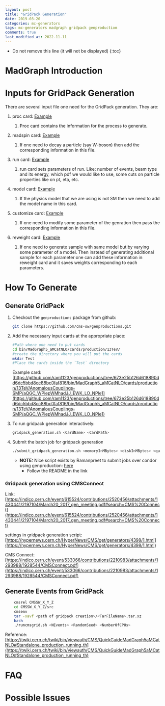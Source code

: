 ```yaml
---
layout: post
title: "GridPack Generation"
date: 2019-03-20
categories: mc-generators
tags: mc-generators madgraph gridpack genproduction
comments: true
last_modified_at: 2022-11-11
---
```


- Do not remove this line (it will not be displayed)
  {:toc}

# MadGraph Introduction

# Inputs for GridPack Generation

There are several input file one need for the GridPack generation. They are:

1. proc card: [Example](https://github.com/cms-sw/genproductions/blob/pre2017/bin/MadGraph5_aMCatNLO/cards/production/13TeV/VBS/VVjj_semileptonic/aQGC/aQGC_WPlepWMhadJJ_EWK_LO_NPle1_mjj100pt10/aQGC_WPlepWMhadJJ_EWK_LO_NPle1_mjj100pt10_proc_card.dat)

   1. Proc card contains the information for the process to generate.

2. madspin card: [Example](https://github.com/cms-sw/genproductions/blob/pre2017/bin/MadGraph5_aMCatNLO/cards/production/13TeV/VBS/VVjj_semileptonic/aQGC/aQGC_WPlepWMhadJJ_EWK_LO_NPle1_mjj100pt10/aQGC_WPlepWMhadJJ_EWK_LO_NPle1_mjj100pt10_madspin_card.dat)

   1. If one need to decay a particle (say W-boson) then add the corresponding information in this file.

3. run card: [Example](https://github.com/cms-sw/genproductions/blob/pre2017/bin/MadGraph5_aMCatNLO/cards/production/13TeV/VBS/VVjj_semileptonic/aQGC/aQGC_WPlepWMhadJJ_EWK_LO_NPle1_mjj100pt10/aQGC_WPlepWMhadJJ_EWK_LO_NPle1_mjj100pt10_run_card.dat)

   1. run card sets parameters of run. Like: number of events, beam type and its energy, which pdf we would like to use, some cuts on particle properties like on pt, eta, etc.

4. model card: [Example](https://github.com/cms-sw/genproductions/blob/pre2017/bin/MadGraph5_aMCatNLO/cards/production/13TeV/VBS/VVjj_semileptonic/aQGC/aQGC_WPlepWMhadJJ_EWK_LO_NPle1_mjj100pt10/aQGC_WPlepWMhadJJ_EWK_LO_NPle1_mjj100pt10_extramodels.dat)
   1. If the physics model that we are using is not SM then we need to add the model name in this card.
5. customize card: [Example](https://github.com/cms-sw/genproductions/blob/pre2017/bin/MadGraph5_aMCatNLO/cards/production/13TeV/VBS/VVjj_semileptonic/aQGC/aQGC_WPlepWMhadJJ_EWK_LO_NPle1_mjj100pt10/aQGC_WPlepWMhadJJ_EWK_LO_NPle1_mjj100pt10_customizecards.dat)
   1. If one need to modify some parameter of the genration then pass the corresponding information in this file.
6. reweight card: [Example](https://github.com/cms-sw/genproductions/blob/pre2017/bin/MadGraph5_aMCatNLO/cards/production/13TeV/VBS/VVjj_semileptonic/aQGC/aQGC_WPlepWMhadJJ_EWK_LO_NPle1_mjj100pt10/aQGC_WPlepWMhadJJ_EWK_LO_NPle1_mjj100pt10_reweight_card.dat)
   1. If one need to generate sample with same model but by varying some parameter of a model. Then instead of generating additional sample for each parameter one can add these information in reweight card and it saves weights corresponding to each parameters.

# How To Generate

## Generate GridPack

1. Checkout the `genproductions` package from github:
   ```bash
   git clone https://github.com/cms-sw/genproductions.git
   ```
1. Add the necessary input cards at the appropriate place:

   ```bash
   #Path where one need to put cards
   cd bin/MadGraph5_aMCatNLO/cards/production/13TeV/
   #create the directory where you will put the cards
   mkdir Test
   #Place the cards inside the `Test` directory
   ```

   Example card:
   [https://github.com/ram1123/genproductions/tree/673e25b126d618890dd6dc5bbd8cc88bc0faf816/bin/MadGraph5_aMCatNLO/cards/production/13TeV/AnomalousCouplings-SMP/aQGC_WPlepWMhadJJ_EWK_LO_NPle1](https://github.com/ram1123/genproductions/tree/673e25b126d618890dd6dc5bbd8cc88bc0faf816/bin/MadGraph5_aMCatNLO/cards/production/13TeV/AnomalousCouplings-SMP/aQGC_WPlepWMhadJJ_EWK_LO_NPle1)

1. To run gridpack generation interactively:
   ```bash
   gridpack_generation.sh <CardName> <CardPath>
   ```
1. Submit the batch job for gridpack generation

   ```bash
   ./submit_gridpack_generation.sh <memoryInMBytes> <diskInMBytes> <queueForMasterJob> <name of process card without _proc_card.dat> <folder containing cards relative to current location> <queue>
   ```

   - **NOTE:** Nice script exists by Ramanpreet to submit jobs over condor using genproduction: [here](https://github.com/singh-ramanpreet/genproductions/tree/submit-singlejob-condor/bin/MadGraph5_aMCatNLO)
     - Follow the README in the link

### Gridpack generation using CMSConnect

Link: [https://indico.cern.ch/event/615524/contributions/2520456/attachments/1430441/2197104/March20_2017_gen_meeting.pdf#search=CMS%20Connect](https://indico.cern.ch/event/615524/contributions/2520456/attachments/1430441/2197104/March20_2017_gen_meeting.pdf#search=CMS%20Connect)

settings in gridpack generation script: [https://hypernews.cern.ch/HyperNews/CMS/get/generators/4398/1.html](https://hypernews.cern.ch/HyperNews/CMS/get/generators/4398/1.html)

CMS Connect: [https://indico.cern.ch/event/533066/contributions/2210983/attachments/1293988/1928544/CMSConnect.pdf](https://indico.cern.ch/event/533066/contributions/2210983/attachments/1293988/1928544/CMSConnect.pdf)

## Generate Events from GridPack

```bash
    cmsrel CMSSW_X_Y_Z
    cd CMSSW_X_Y_Z/src
    cmsenv
    tar -xavf <path of gridpack creation>/<TarFileName>.tar.xz
    bash
    ./runcmsgrid.sh <NEvents> <RandomSeed> <NumberOfCPUs>
```

Reference: [https://twiki.cern.ch/twiki/bin/viewauth/CMS/QuickGuideMadGraph5aMCatNLO#Standalone_production_running_th](https://twiki.cern.ch/twiki/bin/viewauth/CMS/QuickGuideMadGraph5aMCatNLO#Standalone_production_running_th)

# FAQ

# Possible Issues
